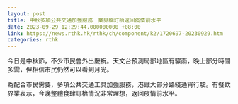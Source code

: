 ```yaml
---
layout: post
title: 中秋多項公共交通加強服務　業界稱訂枱返回疫情前水平
date: 2023-09-29 12:29:44.000000000 +08:00
link: https://news.rthk.hk/rthk/ch/component/k2/1720697-20230929.htm
categories: rthk
---
```


今日是中秋節，不少市民會外出慶祝。天文台預測局部地區有驟雨，晚上部分時間多雲，但相信市民仍然可以看到月光。

為配合市民需要，多項公共交通工具加強服務，港鐵大部分路綫通宵行駛。有餐飲界業表示，今晚整體食肆訂枱情況非常理想，返回疫情前水平。
